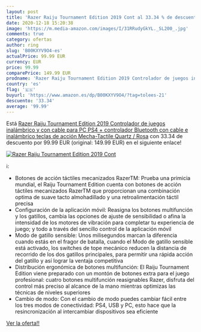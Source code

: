 ```yaml
---
layout: post
title: 'Razer Raiju Tournament Edition 2019 Cont al 33.34 % de descuento'
date: 2020-12-18 15:20:38
image: 'https://m.media-amazon.com/images/I/31RRudyGkYL._SL200_.jpg'
comments: true
category: ofertas
author: ring
slug: 'B00KXYV9O4-es'
actualPrice: 99.99 EUR
currency: EUR
price: 99.99
comparePrice: 149.99 EUR
prodname: 'Razer Raiju Tournament Edition 2019 Controlador de juegos inalámbrico y con cable para PC PS4 + controlador Bluetooth con cable e inalámbrico  teclas de acción Mecha-Tactile  Quartz / Rosa'
country: 'es'
flag: '🇪🇸'
buyurl: 'https://www.amazon.es/dp/B00KXYV9O4/?tag=tolees-21'
descuento: '33.34'
average: '99.99'
---
```


Está [Razer Raiju Tournament Edition 2019 Controlador de juegos inalámbrico y con cable para PC PS4 + controlador Bluetooth con cable e inalámbrico  teclas de acción Mecha-Tactile  Quartz / Rosa](https://www.amazon.es/dp/B00KXYV9O4/?tag=tolees-21) con 33.34 de descuento por 99.99 EUR (original: 149.99 EUR) en el siguiente enlace!

[![Razer Raiju Tournament Edition 2019 Cont](https://m.media-amazon.com/images/I/31RRudyGkYL._SL200_.jpg)](https://www.amazon.es/dp/B00KXYV9O4/?tag=tolees-21)

ℹ️:

- Botones de acción táctiles mecanizados RazerTM: Prueba una primicia mundial, el Raiju Tournament Edition cuenta con botones de acción táctiles mecanizados RazerTM que proporcionan una combinación optima de suave tacto almohadillado y una retroalimentación táctil precisa
- Configuración de la aplicación móvil: Reasigna los botones multifunción y los gatillos, cambia las opciones de ajuste de sensibilidad o afina la intensidad de los motores de vibración para completar tu experiencia de juego; y todo a través del sencillo control de la aplicación móvil
- Modo de gatillo sensible: Unos milisegundos marcan la diferencia cuando estás en el fragor de batalla, cuando el Modo de gatillo sensible está activado, los switches de tope mecánico reducen la distancia de recorrido de los dos gatillos principales, para permitir una rápida acción del gatillo y así lograr la ventaja competitiva
- Distribución ergonómica de botones multifunción: El Raiju Tournament Edition viene preparado con un montón de botones extra para el juego profesional: cuatro botones multifunción reasignables Razer, disfruta del control más preciso al alcance de la mano mientras optimizas las técnicas de niveles superiores
- Cambio de modo: Con el cambio de modo puedes cambiar fácil entre los tres modos de conectividad: PS4, USB y PC, esto hace que la resincronización al intercambiar dispositivos sea eficiente

[Ver la oferta!!](https://www.amazon.es/dp/B00KXYV9O4/?tag=tolees-21)
